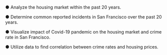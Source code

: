 ● Analyze the housing market within the past 20 years.

● Determine common reported incidents in San Francisco over the past 20 years.

● Visualize impact of Covid-19 pandemic on the housing market and crime rate in San Francisco.

● Utilize data to find correlation between crime rates and housing prices.
